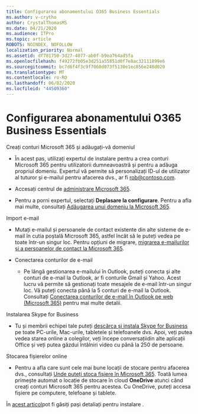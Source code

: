 ```yaml
---
title: Configurarea abonamentului O365 Business Essentials
ms.author: v-crytho
author: CrystalThomasMS
ms.date: 04/21/2020
ms.audience: ITPro
ms.topic: article
ROBOTS: NOINDEX, NOFOLLOW
localization_priority: Normal
ms.assetid: df781750-3d27-4077-ab0f-b9ea764ad5fa
ms.openlocfilehash: f49272fb05e3d251a55851d0f7e8ac32111899e6
ms.sourcegitcommit: bc7d6f4f3c9f7060d073f5130e1ec856e248d020
ms.translationtype: MT
ms.contentlocale: ro-RO
ms.lasthandoff: 06/02/2020
ms.locfileid: "44509360"
---
```

# <a name="setting-up-your-o365-business-essentials-subscription"></a>Configurarea abonamentului O365 Business Essentials

Creați conturi Microsoft 365 și adăugați-vă domeniul
  
- În acest pas, utilizați expertul de instalare pentru a crea conturi Microsoft 365 pentru utilizatorii dumneavoastră și pentru a adăuga propriul domeniu. Expertul vă permite să personalizați ID-ul de utilizator al tuturor și e-mailul pentru afacerea dvs., ar fi [rob@contoso.com](mailto:rob@contoso.com).
    
- Accesați centrul de [administrare Microsoft 365](https://login.partner.microsoftonline.cn/).
    
- Pentru a porni expertul, selectați **Deplasare la configurare**. Pentru a afla mai multe, consultați [Adăugarea unui domeniu la Microsoft 365](https://docs.microsoft.com/microsoft-365/admin/setup/add-domain).
    
Import e-mail
  
- Mutați e-mailul și persoanele de contact existente din alte sisteme de e-mail în cutia poștală Microsoft 365, astfel încât să le puteți vedea pe toate într-un singur loc. Pentru opțiuni de migrare, [migrarea e-mailurilor și a persoanelor de contact la Microsoft 365](https://docs.microsoft.com/microsoft-365/admin/setup/migrate-email-and-contacts-admin).
    
- Conectarea conturilor de e-mail
    
  - Pe lângă gestionarea e-mailului în Outlook, puteți conecta și alte conturi de e-mail la Outlook, ar fi conturile Gmail și Yahoo. Acest lucru vă permite să gestionați toate mesajele de e-mail într-un singur loc. Vă puteți conecta până la 5 conturi de e-mail la Outlook. Consultați [Conectarea conturilor de e-mail în Outlook pe web (Microsoft 365)](https://support.office.com/Article/Connect-email-accounts-in-Outlook-on-the-web-Office-365-d7012ff0-924f-4f78-8aca-c3912d886c4d) pentru mai multe detalii. 
    
Instalarea Skype for Business
  
- Tu și membrii echipei tale puteți [descărca și instala Skype for Business](https://support.office.com/Article/download-and-install-Skype-for-Business-8a0d4da8-9d58-44f9-9759-5c8f340cb3fb) pe toate PC-urile, Mac-urile, tabletele și telefoanele dvs. Apoi, veți putea vedea starea online a colegilor, veți începe conversațiidin alte aplicații Office și veți putea găzdui întâlniri video cu până la 250 de persoane. 
    
Stocarea fișierelor online
  
- Pentru a afla care sunt cele mai bune locații de stocare pentru afacerea dvs., consultați [Unde puteți stoca fișiere în Microsoft 365](https://support.office.com/article/c7c20284-bc94-47f4-9728-d28e9daf0790.aspx). Toată lumea primește automat o locație de stocare în cloud **OneDrive** atunci când creați conturi Microsoft 365 pentru acestea. Cu OneDrive, puteți accesa fișiere pe computere, telefoane și tablete. 
    
În [acest articol](https://docs.microsoft.com/microsoft-365/admin/setup/setup)pot fi găsiți pași detaliați pentru instalare .
  

